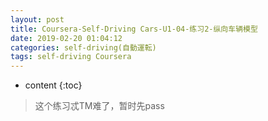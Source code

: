 ```yaml
---
layout: post
title: Coursera-Self-Driving Cars-U1-04-练习2-纵向车辆模型
date: 2019-02-20 01:04:12
categories: self-driving(自動運転)
tags: self-driving Coursera
---
```

* content
{:toc}

> 这个练习忒TM难了，暂时先pass